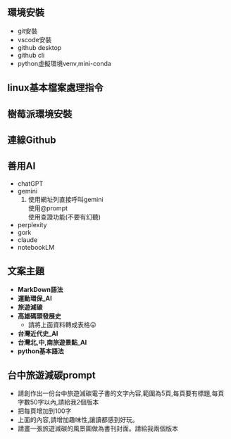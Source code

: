 ## 環境安裝
- git安裝
- vscode安裝
- github desktop
- github cli
- python虛擬環境venv,mini-conda
## linux基本檔案處理指令
## 樹莓派環境安裝
## 連線Github
## 善用AI
- chatGPT
- gemini
  1. 使用網址列直接呼叫gemini\
     使用@prompt\
     使用查證功能(不要有幻聽)
- perplexity
- gork
- claude
- notebookLM

## 文案主題
- **MarkDown語法**
- **運動環保_AI**
- **旅遊減碳**
- **高雄碼頭發展史**
  - 請將上面資料轉成表格😜
- **台灣近代史_AI**
- **台灣北,中,南旅遊景點_AI**
- **python基本語法**

## 台中旅遊減碳prompt
- 請創作出一份台中旅遊減碳電子書的文字內容,範圍為5頁,每頁要有標題,每頁字數50字以內,請給我2個版本
- 把每頁增加到100字
- 上面的內容,請增加趣味性,讓讀都感到好玩。
- 請畫一張旅遊減碳的風景圖做為書刊封面。請給我兩個版本
